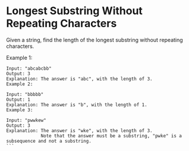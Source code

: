 # Longest Substring Without Repeating Characters

Given a string, find the length of the longest substring without repeating characters.

Example 1:

```
Input: "abcabcbb"
Output: 3
Explanation: The answer is "abc", with the length of 3.
Example 2:
```

```
Input: "bbbbb"
Output: 1
Explanation: The answer is "b", with the length of 1.
Example 3:
```

````
Input: "pwwkew"
Output: 3
Explanation: The answer is "wke", with the length of 3.
             Note that the answer must be a substring, "pwke" is a subsequence and not a substring.
```
